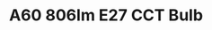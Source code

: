 ---
date_added: 2020-01-12
model: ZLED-TUNE9
vendor: Trust
title: A60 806lm E27 CCT Bulb
category: light
supports: on/off, brightness, colortemp
image: /assets/images/devices/Trust_ZLED-TUNE9.jpg
zigbeemodel: ['ZLL-ColorTempera', 'ZLL-ColorTemperature', 'ZLL-ExtendedColo']
compatible: [z2m,iob]
mlink: https://www.trust.com/en/product/71156-zigbee-tunable-led-bulb-zled-tune9
link: https://www.amazon.de/dp/B0743KQY5H
link2: 
link3: 
EAN: 8713439711561
---